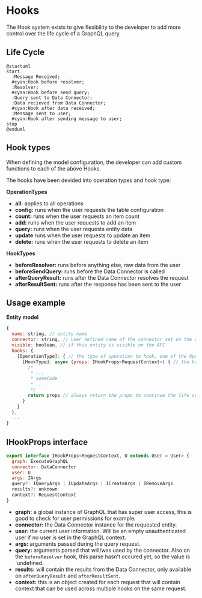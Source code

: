 # Hooks

The Hook system exists to give flexibility to the developer to add more control over the life cycle of a GraphQL query.

## Life Cycle

```plantuml
@startuml
start
  :Message Received;
  #cyan:Hook before resolver;
  :Resolver;
  #cyan:Hook before send query;
  :Query sent to Data Connector;
  :Data recieved from Data Connector;
  #cyan:Hook after data received;
  :Message sent to user;
  #cyan:Hook after sending message to user;
stop
@enduml
```

## Hook types

When defining the model configuration, the developer can add custom functions to each of the above Hooks.

The hooks have been devided into operation types and hook type:

**OperationTypes**
- **all:** applies to all operations
- **config:** runs when the user requests the table configuration
- **count:** runs when the user requests an item count
- **add:** runs when the user requests to add an item
- **query:** runs when the user requests entity data
- **update** runs when the user requests to update an item
- **delete:** runs when the user requests to delete an item

**HookTypes**
- **beforeResolver:** runs before anything else, raw data from the user
- **beforeSendQuery:** runs before the Data Connector is called
- **afterQueryResult:** runs after the Data Connector resolves the request
- **afterResultSent:** runs after the response has been sent to the user

## Usage example

**Entity model**
```js
{
  name: string, // entity name
  connector: string, // user defined name of the connector set on the config file
  visible: boolean, // if this entity is visible on the API
  hooks: {
    [OperationType]: { // the type of operation to hook, one of the OperationTypes
      [HookType]: async (props: IHookProps<RequestContext>) { // the hook type, one of the HookTypes
        /*
         * ...
         * someCode
         * ...
         */
        return props // always return the props to continue the life cycle
      }
    }
  },
  ...
}
```

## IHookProps interface

```js
export interface IHookProps<RequestContext, U extends User = User> {
  graph: ExecuteGraphQL
  connector: DataConnector
  user: U
  args: IArgs
  query?: IQueryArgs | IUpdateArgs | ICreateArgs | IRemoveArgs
  results?: unknown
  context?: RequestContext 
}
```

- **graph:** a global instance of GraphQL that has super user access, this is good to check for user permissions for example.
- **connector:** the Data Connector instance for the requested entity.
- **user:** the current user information. Will be an empty unauthenticated user if no user is set in the GraphQL context.
- **args:** arguments passed during the query request.
- **query:** arguments parsed that will/was used by the connector. Also on the `beforeResolver` hook, this parse hasn't occured yet, so the value is `undefined.
- **results:** will contain the results from the Data Connector, only available on `afterQueryResult` and `afterResultSent`.
- **context:** this is an object created for each request that will contain context that can be used across multiple hooks on the same request.  